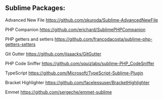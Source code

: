 ## Sublime Packages:

Advanced New File https://github.com/skuroda/Sublime-AdvancedNewFile

PHP Companion https://github.com/erichard/SublimePHPCompanion

PHP getters and setters https://github.com/francodacosta/sublime-php-getters-setters

Git Gutter https://github.com/jisaacks/GitGutter

PHP Code Sniffer https://github.com/squizlabs/sublime-PHP_CodeSniffer

TypeScript https://github.com/Microsoft/TypeScript-Sublime-Plugin

Bracket Highlighter https://github.com/facelessuser/BracketHighlighter

Emmet https://github.com/sergeche/emmet-sublime

